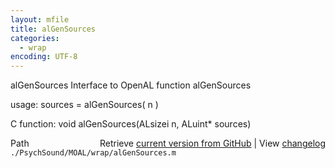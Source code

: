 ```yaml
---
layout: mfile
title: alGenSources
categories:
  - wrap
encoding: UTF-8
---
```


alGenSources  Interface to OpenAL function alGenSources

usage:  sources = alGenSources( n )

C function:  void alGenSources(ALsizei n, ALuint\* sources)


<div class="code_header" style="text-align:right;">
  <span style="float:left;">Path&nbsp;&nbsp;</span> <span class="counter">Retrieve <a href=
  "https://raw.github.com/Psychtoolbox-3/Psychtoolbox-3/beta/./PsychSound/MOAL/wrap/alGenSources.m">current version from GitHub</a> | View <a href=
  "https://github.com/Psychtoolbox-3/Psychtoolbox-3/commits/beta/./PsychSound/MOAL/wrap/alGenSources.m">changelog</a></span>
</div>
<div class="code">
  <code>./PsychSound/MOAL/wrap/alGenSources.m</code>
</div>

